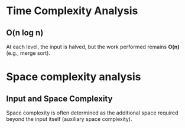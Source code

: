 # Time Complexity Analysis
## O(n log n)
At each level, the input is halved, but the work performed remains **O(n)** (e.g., merge sort).

# Space complexity analysis 
## Input and Space Complexity
Space complexity is often determined as the additional space required beyond the input itself (auxiliary space complexity).